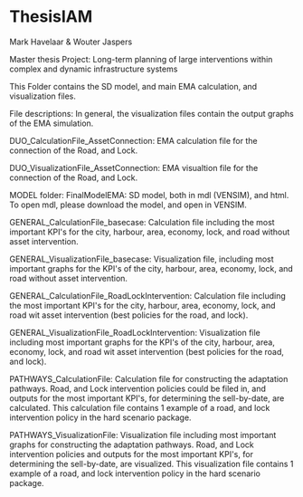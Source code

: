 # ThesisIAM
Mark Havelaar & Wouter Jaspers

Master thesis Project: Long-term planning of large interventions within complex and dynamic infrastructure systems

This Folder contains the SD model, and main EMA calculation, and visualization files. 

File descriptions:
In general, the visualization files contain the output graphs of the EMA simulation. 

DUO_CalculationFile_AssetConnection: EMA calculation file for the connection of the Road, and Lock.

DUO_VisualizationFile_AssetConnection: EMA visualtion file for the connection of the Road, and Lock.

MODEL folder: FinalModelEMA: SD model, both in mdl (VENSIM), and html. To open mdl, please download the model, and open in VENSIM.

GENERAL_CalculationFile_basecase: Calculation file including the most important KPI's for the city, harbour, area, economy, lock, and road without asset intervention. 

GENERAL_VisualizationFile_basecase: Visualization file, including most important graphs for the KPI's of the city, harbour, area, economy, lock, and road without asset intervention. 

GENERAL_CalculationFile_RoadLockIntervention: Calculation file including the most important KPI's for the city, harbour, area, economy, lock, and road wit asset intervention (best policies for the road, and lock). 

GENERAL_VisualizationFile_RoadLockIntervention: Visualization file including most important graphs for the KPI's of the city, harbour, area, economy, lock, and road wit asset intervention (best policies for the road, and lock). 

PATHWAYS_CalculationFile: Calculation file for constructing the adaptation pathways. Road, and Lock intervention policies could be filed in, and outputs for the most important KPI's, for determining the sell-by-date, are calculated. This calculation file contains 1 example of a road, and lock intervention policy in the hard scenario package. 

PATHWAYS_VisualizationFile: Visualization file including most important graphs for constructing the adaptation pathways. Road, and Lock intervention policies and outputs for the most important KPI's, for determining the sell-by-date, are visualized. This visualization file contains 1 example of a road, and lock intervention policy in the hard scenario package.
